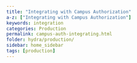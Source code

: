 ```yaml
---
title: "Integrating with Campus Authorization"
a-z: ["Integrating with Campus Authorization"]
keywords: integration
categories: Production
permalink: campus-auth-integrating.html
folder: hydra/production/
sidebar: home_sidebar
tags: [production]
---
```

